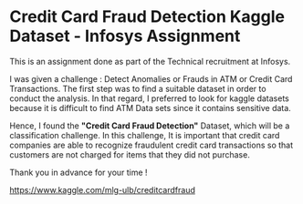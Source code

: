 # Credit Card Fraud Detection Kaggle Dataset - Infosys Assignment

This is an assignment done as part of the Technical recruitment at Infosys. 

I was given a challenge : Detect Anomalies or Frauds in ATM or Credit Card Transactions.
The first step was to find a suitable dataset in order to conduct the analysis. In that regard, I preferred to look for kaggle datasets because it is difficult to find ATM Data sets since it contains sensitive data.

Hence, I found the **"Credit Card Fraud Detection"** Dataset, which will be a classification challenge.
In this challenge, It is important that credit card companies are able to recognize fraudulent credit card transactions so that customers are not charged for items that they did not purchase.

Thank you in advance for your time !

https://www.kaggle.com/mlg-ulb/creditcardfraud
